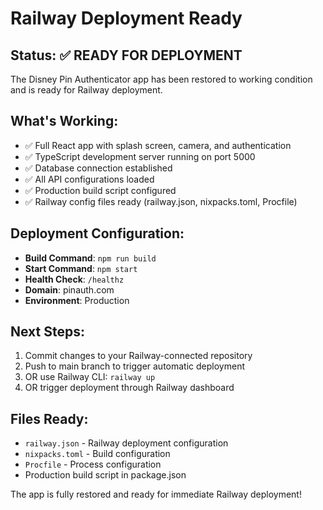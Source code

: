 # Railway Deployment Ready

## Status: ✅ READY FOR DEPLOYMENT

The Disney Pin Authenticator app has been restored to working condition and is ready for Railway deployment.

## What's Working:
- ✅ Full React app with splash screen, camera, and authentication
- ✅ TypeScript development server running on port 5000
- ✅ Database connection established
- ✅ All API configurations loaded
- ✅ Production build script configured
- ✅ Railway config files ready (railway.json, nixpacks.toml, Procfile)

## Deployment Configuration:
- **Build Command**: `npm run build`
- **Start Command**: `npm start`
- **Health Check**: `/healthz`
- **Domain**: pinauth.com
- **Environment**: Production

## Next Steps:
1. Commit changes to your Railway-connected repository
2. Push to main branch to trigger automatic deployment
3. OR use Railway CLI: `railway up`
4. OR trigger deployment through Railway dashboard

## Files Ready:
- `railway.json` - Railway deployment configuration
- `nixpacks.toml` - Build configuration
- `Procfile` - Process configuration
- Production build script in package.json

The app is fully restored and ready for immediate Railway deployment!